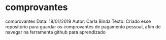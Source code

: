 # comprovantes
comprovantes
Data: 18/01/2019
Autor: Carla Binda
Texto: Criado esse repositorio para guardar os comprovantes de pagamento pessoal, afim de navegar na ferramenta github para aprendizado
